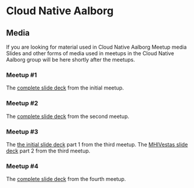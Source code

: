 # Cloud Native Aalborg

## Media
If you are looking for material used in Cloud Native Aalborg Meetup media
Slides and other forms of media used in meetups in the Cloud Native Aalborg group will be here shortly after the meetups.

### Meetup #1

The [complete slide deck](slides/CloudNative-Aalborg-1.pdf) from the initial meetup. 

### Meetup #2

The [complete slide deck](slides/CloudNative-Aalborg-2.pdf) from the second meetup. 

### Meetup #3

The [the initial slide deck](slides/CloudNative-Aalborg-3.pdf) part 1 from the third meetup.
The [MHIVestas slide deck](slides/CloudNative-Aalborg-MHIVestas-Exploiting-the-winds-of-change) part 2 from the third meetup.

### Meetup #4

The [complete slide deck](slides/CloudNative-Aalborg-4.pdf) from the fourth meetup. 
